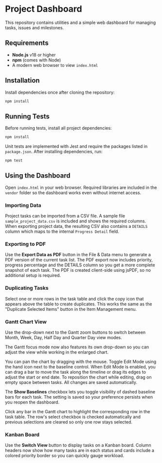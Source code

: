 # Project Dashboard

This repository contains utilities and a simple web dashboard for managing tasks, issues and milestones.

## Requirements

- **Node.js** v18 or higher
- **npm** (comes with Node)
- A modern web browser to view `index.html`

## Installation

Install dependencies once after cloning the repository:

```bash
npm install
```

## Running Tests

Before running tests, install all project dependencies:

```bash
npm install
```

Unit tests are implemented with Jest and require the packages listed in
`package.json`. After installing dependencies, run:

```bash
npm test
```

## Using the Dashboard

Open `index.html` in your web browser. Required libraries are included in the
`vendor` folder so the dashboard works even without internet access.

### Importing Data

Project tasks can be imported from a CSV file. A sample file `sample_project_data.csv`
is included and shows the required columns. When exporting project data, the
resulting CSV also contains a `DETAILS` column which maps to the internal
`Progress Detail` field.

### Exporting to PDF

Use the **Export Data as PDF** button in the File & Data menu to generate a PDF
version of the current task list. The PDF export now includes priority,
progress percentage and the DETAILS column so you get a more complete snapshot
of each task. The PDF is created client-side using jsPDF, so no additional
setup is required.

### Duplicating Tasks

Select one or more rows in the task table and click the copy icon that appears
above the table to create duplicates. This works the same as the
"Duplicate Selected Items" button in the Item Management menu.

### Gantt Chart View

Use the drop-down next to the Gantt zoom buttons to switch between Month,
Week, Day, Half Day and Quarter Day view modes.

The Gantt focus mode now also features its own drop-down so you can adjust the
view while working in the enlarged chart.

You can pan the chart by dragging with the mouse. Toggle Edit Mode using the
hand icon next to the baseline control. When Edit Mode is enabled, you can drag
a bar to move the task along the timeline or drag its edges to adjust the start
or end date. To reposition the chart while editing, drag on empty space between
tasks. All changes are saved automatically.

The **Show Baselines** checkbox lets you toggle visibility of dashed baseline
bars for each task. The setting is saved so your preference persists when you
reopen the dashboard.

Click any bar in the Gantt chart to highlight the corresponding row in the task
table. The row's select checkbox is checked automatically and previous
selections are cleared so only one row stays selected.

### Kanban Board

Use the **Switch View** button to display tasks on a Kanban board. Column
headers now show how many tasks are in each status and cards include a colored
priority border so you can quickly gauge workload.


